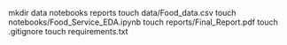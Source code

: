 mkdir data notebooks reports
touch data/Food_data.csv
touch notebooks/Food_Service_EDA.ipynb
touch reports/Final_Report.pdf
touch .gitignore
touch requirements.txt

